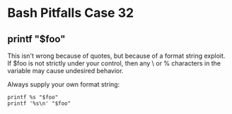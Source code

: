 # Bash Pitfalls Case 32
## printf "\$foo"

This isn't wrong because of quotes, but because of a format string exploit. If $foo is not strictly under your control, then any \ or % characters in the variable may cause undesired behavior.

Always supply your own format string:

```shell
printf %s "$foo"
printf '%s\n' "$foo"
```